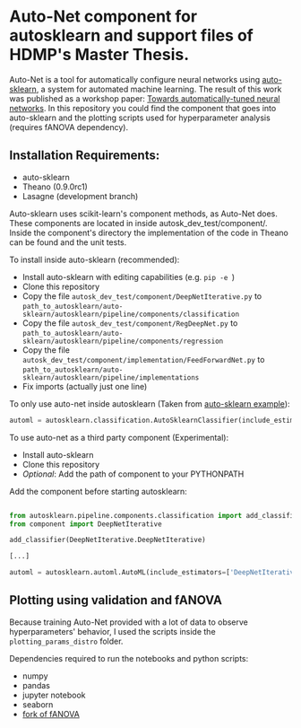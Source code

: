 # Auto-Net component for autosklearn and support files of HDMP's Master Thesis.

<!--Small repository of collection from various files used to write my thesis-->

Auto-Net is a tool for automatically configure neural networks using
[auto-sklearn](https://automl.github.io/auto-sklearn/stable/), a system for
automated machine learning. The result of this work was published as a workshop
paper: [Towards automatically-tuned neural
networks](https://docs.google.com/viewer?a=v&pid=sites&srcid=ZGVmYXVsdGRvbWFpbnxhdXRvbWwyMDE2fGd4OjMzYjQ4OWNhNTFhNzlhNGE).
In this repository you could find the component that goes into auto-sklearn and
the plotting scripts used for hyperparameter analysis (requires fANOVA
dependency).

## Installation Requirements:
+ auto-sklearn
+ Theano (0.9.0rc1)
+ Lasagne (development branch)

Auto-sklearn uses scikit-learn's component methods, as Auto-Net does. These
components are located in inside autosk_dev_test/component/. Inside the
component's directory the implementation of the code in Theano can be found and
the unit tests.

To install inside auto-sklearn (recommended):

- Install auto-sklearn with editing capabilities (e.g. `pip -e `)
- Clone this repository
- Copy the file `autosk_dev_test/component/DeepNetIterative.py` to `path_to_autosklearn/auto-sklearn/autosklearn/pipeline/components/classification`
- Copy the file `autosk_dev_test/component/RegDeepNet.py` to `path_to_autosklearn/auto-sklearn/autosklearn/pipeline/components/regression`
- Copy the file `autosk_dev_test/component/implementation/FeedForwardNet.py` to `path_to_autosklearn/auto-sklearn/autosklearn/pipeline/implementations`
- Fix imports (actually just one line)

To only use auto-net inside autosklearn (Taken from [auto-sklearn
example](https://automl.github.io/auto-sklearn/stable/index.html#example)):

```python
automl = autosklearn.classification.AutoSklearnClassifier(include_estimators=['DeepNetIterative'])
```

To use auto-net as a third party component (Experimental):

- Install auto-sklearn
- Clone this repository
- *Optional*: Add the path of component to your PYTHONPATH

Add the component before starting autosklearn:

```python

from autosklearn.pipeline.components.classification import add_classifier
from component import DeepNetIterative

add_classifier(DeepNetIterative.DeepNetIterative)

[...]

automl = autosklearn.automl.AutoML(include_estimators=['DeepNetIterative'])
```

## Plotting using validation and fANOVA

Because training Auto-Net provided with a lot of data to observe
hyperparameters' behavior, I used the scripts inside the
`plotting_params_distro` folder.

Dependencies required to run the notebooks and python scripts:

- numpy
- pandas
- jupyter notebook
- seaborn
- [fork of fANOVA](https://github.com/hmendozap/fanova)
